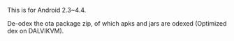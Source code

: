 This is for Android 2.3~4.4.

De-odex the ota package zip, of which apks and jars are odexed (Optimized dex on DALVIKVM).
